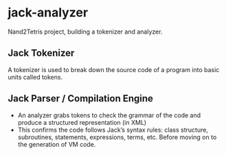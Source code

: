 # jack-analyzer
Nand2Tetris project, building a tokenizer and analyzer.

## Jack Tokenizer
A tokenizer is used to break down the source code of a program into basic units called tokens.

## Jack Parser / Compilation Engine
- An analyzer grabs tokens to check the grammar of the code and produce a structured representation (in XML)
- This confirms the code follows Jack’s syntax rules: class structure, subroutines, statements, expressions, terms, etc. Before moving on to the generation of VM code.
